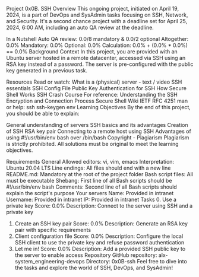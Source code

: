 
Project 0x0B. SSH
Overview
This ongoing project, initiated on April 19, 2024, is a part of DevOps and SysAdmin tasks focusing on SSH, Network, and Security. It's a second chance project with a deadline set for April 25, 2024, 6:00 AM, including an auto QA review at the deadline.

In a Nutshell
Auto QA review: 0.0/8 mandatory & 0.0/2 optional
Altogether: 0.0%
Mandatory: 0.0%
Optional: 0.0%
Calculation: 0.0% + (0.0% * 0.0%) == 0.0%
Background Context
In this project, you are provided with an Ubuntu server hosted in a remote datacenter, accessed via SSH using an RSA key instead of a password. The server is pre-configured with the public key generated in a previous task.

Resources
Read or watch:
What is a (physical) server - text / video
SSH essentials
SSH Config File
Public Key Authentication for SSH
How Secure Shell Works
SSH Crash Course
For reference:
Understanding the SSH Encryption and Connection Process
Secure Shell Wiki
IETF RFC 4251
man or help:
ssh
ssh-keygen
env
Learning Objectives
By the end of this project, you should be able to explain:

General understanding of servers
SSH basics and its advantages
Creation of SSH RSA key pair
Connecting to a remote host using SSH
Advantages of using #!/usr/bin/env bash over /bin/bash
Copyright - Plagiarism
Plagiarism is strictly prohibited. All solutions must be original to meet the learning objectives.

Requirements
General
Allowed editors: vi, vim, emacs
Interpretation: Ubuntu 20.04 LTS
Line endings: All files should end with a new line
README.md: Mandatory at the root of the project folder
Bash script files: All must be executable
Shebang: First line of all Bash scripts should be #!/usr/bin/env bash
Comments: Second line of all Bash scripts should explain the script's purpose
Your servers
Name: Provided in intranet
Username: Provided in intranet
IP: Provided in intranet
Tasks
0. Use a private key
Score: 0.0%
Description: Connect to the server using SSH and a private key
1. Create an SSH key pair
Score: 0.0%
Description: Generate an RSA key pair with specific requirements
2. Client configuration file
Score: 0.0%
Description: Configure the local SSH client to use the private key and refuse password authentication
3. Let me in!
Score: 0.0%
Description: Add a provided SSH public key to the server to enable access
Repository
GitHub repository: alx-system_engineering-devops
Directory: 0x0B-ssh
Feel free to dive into the tasks and explore the world of SSH, DevOps, and SysAdmin!
